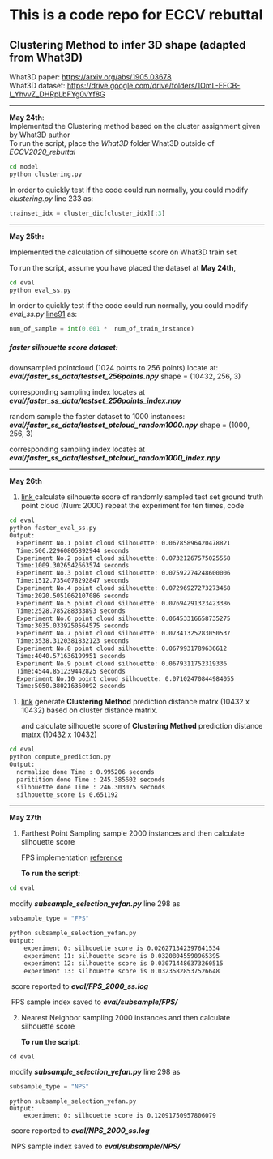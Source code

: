 # This is a code repo for ECCV rebuttal  

## Clustering Method to infer 3D shape (adapted from What3D)  

  What3D paper: https://arxiv.org/abs/1905.03678   
  What3D dataset: https://drive.google.com/drive/folders/1OmL-EFCB-I_YhvvZ_DHRpLbFYg0vYf8G  

------

  **May 24th**:   
  Implemented the Clustering method based on the cluster assignment given by What3D author  
  To run the script, place the *What3D* folder What3D outside of *ECCV2020_rebuttal*  

  ```bash
  cd model
  python clustering.py
  ```
  In order to quickly test if the code could run normally, you could modify *clustering.py* line 233 as:
  ```python
  trainset_idx = cluster_dic[cluster_idx][:3]
  ```

------

**May 25th:**

Implemented the calculation of silhouette score on What3D train set 

To run the script, assume you have placed the dataset at **May 24th**, 

```bash
cd eval
python eval_ss.py
```

 In order to quickly test if the code could run normally, you could modify *eval_ss.py* [line91](https://github.com/YefanZhou/ECCV2020_rebuttal/blob/b3d4c368d168c282ca1a11654ec9333edcb83299/eval/eval_ss.py#L91) as:

```python
num_of_sample = int(0.001 *  num_of_train_instance)
```

##### faster silhouette score dataset:

downsampled pointcloud (1024 points to 256 points) locate at:   ***eval/faster_ss_data/testset_256points.npy***  shape = (10432, 256, 3)

corresponding sampling index locates at  ***eval/faster_ss_data/testset_256points_index.npy***

random sample the faster dataset to 1000 instances:  ***eval/faster_ss_data/testset_ptcloud_random1000.npy***  shape = (1000, 256, 3)

corresponding sampling index locates at ***eval/faster_ss_data/testset_ptcloud_random1000_index.npy***    

------

**May 26th**

1.  [link ](https://github.com/YefanZhou/ECCV2020_rebuttal/blob/master/eval/faster_eval_ss.py)  calculate silhouette score of randomly sampled test set ground truth point cloud (Num: 2000)  repeat the experiment for ten times,  code

```bash
cd eval
python faster_eval_ss.py
Output:
  Experiment No.1 point cloud silhouette: 0.06785896420478821
  Time:506.22960805892944 seconds
  Experiment No.2 point cloud silhouette: 0.07321267575025558
  Time:1009.3026542663574 seconds
  Experiment No.3 point cloud silhouette: 0.07592274248600006
  Time:1512.7354078292847 seconds
  Experiment No.4 point cloud silhouette: 0.07296927273273468
  Time:2020.5051062107086 seconds
  Experiment No.5 point cloud silhouette: 0.07694291323423386
  Time:2528.785288333893 seconds
  Experiment No.6 point cloud silhouette: 0.06453316658735275
  Time:3035.0339250564575 seconds
  Experiment No.7 point cloud silhouette: 0.07341325283050537
  Time:3538.3120381832123 seconds
  Experiment No.8 point cloud silhouette: 0.0679931789636612
  Time:4040.571636199951 seconds
  Experiment No.9 point cloud silhouette: 0.0679311752319336
  Time:4544.851239442825 seconds
  Experiment No.10 point cloud silhouette: 0.07102470844984055
  Time:5050.380216360092 seconds
```



1. [link](https://github.com/YefanZhou/ECCV2020_rebuttal/blob/master/eval/compute_prediction.py)  generate **Clustering Method** prediction distance matrx (10432 x 10432) based on cluster distance matrix.

   and calculate silhouette score of  **Clustering Method** prediction distance matrx (10432 x 10432) 

```bash
cd eval
python compute_prediction.py 
Output:
  normalize done Time : 0.995206 seconds
  paritition done Time : 245.385602 seconds
  silhouette done Time : 246.303075 seconds
  silhouette_score is 0.651192
```

------

**May 27th**

1. Farthest Point Sampling sample 2000 instances and then calculate silhouette score

   FPS implementation [reference](https://flothesof.github.io/farthest-neighbors.html) 

   **To run the script:** 

```bash
cd eval
```

modify ***subsample_selection_yefan.py***  line 298 as 

```python
subsample_type = "FPS"
```

```bash
python subsample_selection_yefan.py
Output:
	experiment 0: silhouette score is 0.026271342397641534
	experiment 11: silhouette score is 0.03208045590965395
	experiment 12: silhouette score is 0.030714486373260515
	experiment 13: silhouette score is 0.03235828537526648
```

​	score reported to ***eval/FPS_2000_ss.log***

​	FPS sample index saved to ***eval/subsample/FPS/***  

2. Nearest Neighbor sampling 2000 instances and then calculate silhouette score

   **To run the script:** 

```
cd eval
```

modify ***subsample_selection_yefan.py***  line 298 as 

```python
subsample_type = "NPS"
```

```
python subsample_selection_yefan.py
Output:
	experiment 0: silhouette score is 0.12091750957806079
```

​	score reported to ***eval/NPS_2000_ss.log***

​	NPS sample index saved to ***eval/subsample/NPS/***  